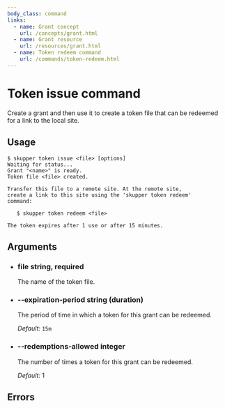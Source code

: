 ```yaml
---
body_class: command
links:
  - name: Grant concept
    url: /concepts/grant.html
  - name: Grant resource
    url: /resources/grant.html
  - name: Token redeem command
    url: /commands/token-redeem.html
---
```


# Token issue command

<section>

Create a grant and then use it to create a token file that
can be redeemed for a link to the local site.

</section>

<section>

## Usage

~~~ shell
$ skupper token issue <file> [options]
Waiting for status...
Grant "<name>" is ready.
Token file <file> created.

Transfer this file to a remote site. At the remote site,
create a link to this site using the 'skupper token redeem'
command:

   $ skupper token redeem <file>

The token expires after 1 use or after 15 minutes.
~~~

</section>

<section>

## Arguments

- <h3 id="file">file <span class="argument-info">string, required</span></h3>

  The name of the token file.

- <h3 id="expiration-period">--expiration-period <span class="argument-info">string (duration)</span></h3>

  The period of time in which a token for this grant can
  be redeemed.

  _Default:_ `15m`

- <h3 id="redemptions-allowed">--redemptions-allowed <span class="argument-info">integer</span></h3>

  The number of times a token for this grant can be
  redeemed.

  _Default:_ 1

</section>

<section>

## Errors

</section>

